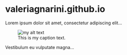 # valeriagnarini.github.io

Lorem ipsum dolor sit amet, consectetur adipiscing elit...

<figure>
  <img src="{{site.url}}/assets/image.jpg" alt="my alt text"/>
  <figcaption>This is my caption text.</figcaption>
</figure>

Vestibulum eu vulputate magna...
